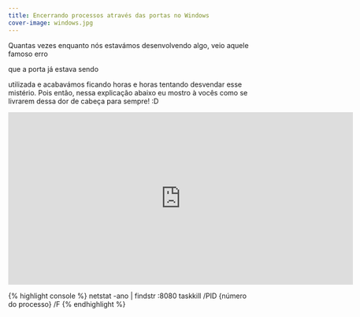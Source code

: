 ```yaml
---
title: Encerrando processos através das portas no Windows
cover-image: windows.jpg
---
```


Quantas vezes enquanto nós estavámos desenvolvendo algo, veio aquele famoso erro
<!--more--> que a porta já estava sendo 
utilizada e acabavámos ficando horas e horas tentando desvendar esse mistério. Pois então, nessa explicação abaixo eu mostro
à vocês como se livrarem dessa dor de cabeça para sempre! :D

<iframe width="700" height="350" src="https://media.giphy.com/media/Vbu4tonZB1XkiQU1Rj/giphy.gif" frameborder="0" allowfullscreen></iframe>

{% highlight console %}
netstat -ano | findstr :8080
taskkill /PID {número do processo} /F
{% endhighlight %}